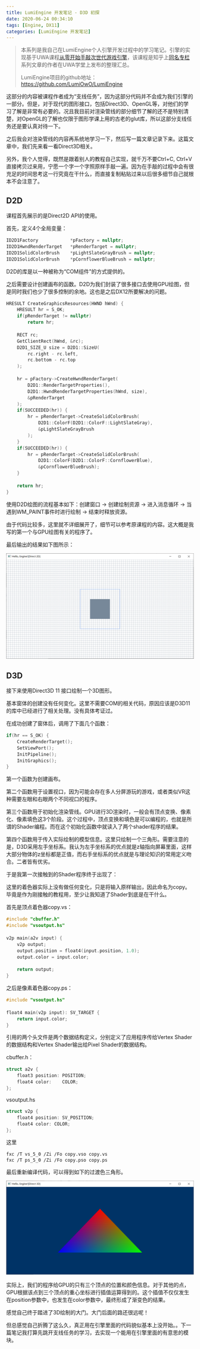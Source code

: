 ```yaml
---
title: LumiEngine 开发笔记 - D3D 初探
date: 2020-06-24 00:34:10
tags: [Engine, DX11]
categories: [LumiEngine 开发笔记]
---
```


> 本系列是我自己在LumiEngine个人引擎开发过程中的学习笔记。引擎的实现基于UWA课程[从零开始手敲次世代游戏引擎](https://edu.uwa4d.com/course-intro/0/164)，该课程是知乎上[同名专栏](https://zhuanlan.zhihu.com/p/28589792)系列文章的作者在UWA学堂上发布的整理汇总。
>
> LumiEngine项目的github地址： https://github.com/LumiOwO/LumiEngine

这部分的内容被课程作者成为“支线任务”，因为这部分代码并不会成为我们引擎的一部分。但是，对于现代的图形接口，包括Direct3D、OpenGL等，对他们的学习了解是非常有必要的。况且我目前对渲染管线的部分细节了解的还不是特别清楚，对OpenGL的了解也仅限于图形学课上用的古老的glut库，所以这部分支线任务还是要认真对待一下。

之后我会对渲染管线的内容再系统地学习一下，然后写一篇文章记录下来。这篇文章中，我们先来看一看Direct3D相关。

另外，我个人觉得，既然是跟着别人的教程自己实现，就千万不要Ctrl+C, Ctrl+V直接拷贝过来用，宁愿一个字一个字照原样手敲一遍。因为在手敲的过程中会有很充足的时间思考这一行究竟在干什么，而直接复制粘贴过来以后很多细节自己就根本不会注意了。

## D2D

课程首先展示的是Direct2D API的使用。

首先，定义4个全局变量：

```C++
ID2D1Factory            *pFactory = nullptr;
ID2D1HwndRenderTarget   *pRenderTarget = nullptr;
ID2D1SolidColorBrush    *pLightSlateGrayBrush = nullptr;
ID2D1SolidColorBrush    *pCornflowerBlueBrush = nullptr;
```

D2D的库是以一种被称为“COM组件”的方式提供的。

之后需要设计创建画布的函数。D2D为我们封装了很多接口去使用GPU绘图，但是同时我们也少了很多控制的余地。这也是之后DX12所要解决的问题。

<!--More-->

```C++
HRESULT CreateGraphicsResources(HWND hWnd) {
    HRESULT hr = S_OK;
    if(pRenderTarget != nullptr) 
        return hr;
    
    RECT rc;
    GetClientRect(hWnd, &rc);
    D2D1_SIZE_U size = D2D1::SizeU(
        rc.right - rc.left,
        rc.bottom - rc.top
    );
    
    hr = pFactory->CreateHwndRenderTarget(
        D2D1::RenderTargetProperties(),
        D2D1::HwndRenderTargetProperties(hWnd, size),
        &pRenderTarget
    );
    if(SUCCEEDED(hr)) {
        hr = pRenderTarget->CreateSolidColorBrush(
            D2D1::ColorF(D2D1::ColorF::LightSlateGray),
            &pLightSlateGrayBrush
        );
    }
    if(SUCCEEDED(hr)) {
        hr = pRenderTarget->CreateSolidColorBrush(
            D2D1::ColorF(D2D1::ColorF::CornflowerBlue), 
            &pCornflowerBlueBrush);
    }

    return hr;
}
```

使用D2D绘图的流程基本如下：创建窗口 -> 创建绘制资源 -> 进入消息循环 -> 当遇到WM_PAINT事件时进行绘制 -> 结束时释放资源。

由于代码比较多，这里就不详细展开了，细节可以参考原课程的内容。这大概是我写的第一个与GPU绘图有关的程序了。

最后输出的结果如下图所示：

![image-20200628124013802](LumiEngine%E5%BC%80%E5%8F%91%E7%AC%94%E8%AE%B0-D3D%E5%88%9D%E6%8E%A2/image-20200628124013802.png)

## D3D

接下来使用Direct3D 11 接口绘制一个3D图形。

基本窗体的创建没有任何变化。这里不需要COM的相关代码，原因应该是D3D11的库中已经进行了相关处理。没有具体考证过。

在成功创建了窗体后，调用了下面几个函数：

```C++
if(hr == S_OK) {
    CreateRenderTarget();
    SetViewPort();
    InitPipeline();
    InitGraphics();
}
```

第一个函数为创建画布。

第二个函数用于设置视口，因为可能会存在多人分屏游玩的游戏，或者类似VR这种需要左眼和右眼两个不同视口的程序。

第三个函数用于初始化渲染管线。GPU进行3D渲染时，一般会有顶点变换、像素化、像素填色这3个阶段。这个过程中，顶点变换和填色是可以编程的，也就是所谓的Shader编程。而在这个初始化函数中就读入了两个shader程序的结果。

第四个函数用于传入实际绘制的模型信息。这里只绘制一个三角形。需要注意的是，D3D采用左手坐标系。我认为左手坐标系的优点就是z轴指向屏幕里面，这样大部分物体的z坐标都是正值，而右手坐标系的优点就是与理论知识的常用定义吻合。二者皆有优劣。

于是我第一次接触到的Shader程序终于出现了：

这里的着色器实际上没有做任何变化，只是将输入原样输出，因此命名为copy。毕竟是作为刚接触的教程用，至少让我知道了Shader到底是在干什么。

首先是顶点着色器copy.vs：

```c
#include "cbuffer.h"
#include "vsoutput.hs"

v2p main(a2v input) {
    v2p output;
    output.position = float4(input.position, 1.0);
    output.color = input.color;

    return output;
}
```

之后是像素着色器copy.ps：

```C
#include "vsoutput.hs"

float4 main(v2p input): SV_TARGET {
    return input.color;
}
```

引用的两个头文件是两个数据结构定义，分别定义了应用程序传给Vertex Shader的数据结构和Vertex Shader输出给Pixel Shader的数据结构。

cbuffer.h：

```C
struct a2v {
    float3 position: POSITION;
    float4 color:    COLOR;
};
```

vsoutput.hs

```C
struct v2p {
    float4 position: SV_POSITION;
    float4 color: COLOR;
};
```

这里

``` 
fxc /T vs_5_0 /Zi /Fo copy.vso copy.vs
fxc /T ps_5_0 /Zi /Fo copy.pso copy.ps
```

最后重新编译代码，可以得到如下的过渡色三角形。

![image-20200628123951320](LumiEngine%E5%BC%80%E5%8F%91%E7%AC%94%E8%AE%B0-D3D%E5%88%9D%E6%8E%A2/image-20200628123951320.png)

实际上，我们的程序给GPU的只有三个顶点的位置和颜色信息。对于其他的点，GPU根据该点到三个顶点的重心坐标进行插值运算得到的。这个插值不仅仅发生在position参数中，也发生在color参数中，最终形成了渐变色的结果。

感觉自己终于踏进了3D绘制的大门。大门后面的路还很远呢！

但总感觉自己折腾了这么久，真正用在引擎里面的代码貌似基本上没开始。。下一篇笔记我打算先跳开支线任务的学习，去实现一个能用在引擎里面的有意思的模块。